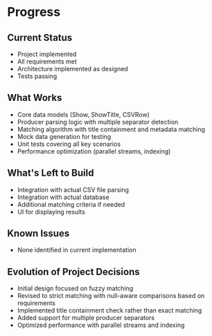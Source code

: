 # Progress

## Current Status
- Project implemented
- All requirements met
- Architecture implemented as designed
- Tests passing

## What Works
- Core data models (Show, ShowTitle, CSVRow)
- Producer parsing logic with multiple separator detection
- Matching algorithm with title containment and metadata matching
- Mock data generation for testing
- Unit tests covering all key scenarios
- Performance optimization (parallel streams, indexing)

## What's Left to Build
- Integration with actual CSV file parsing
- Integration with actual database
- Additional matching criteria if needed
- UI for displaying results

## Known Issues
- None identified in current implementation

## Evolution of Project Decisions
- Initial design focused on fuzzy matching
- Revised to strict matching with null-aware comparisons based on requirements
- Implemented title containment check rather than exact matching
- Added support for multiple producer separators
- Optimized performance with parallel streams and indexing
